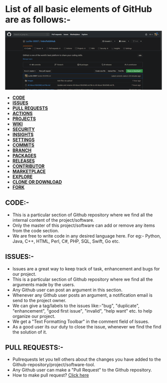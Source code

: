 # List  of  all  basic  elements  of  GitHub  are  as  follows:-
![](Images/Screenshot%20(91).png)
- [**CODE**](https://github.com/Lucifer-00007/IntroToGitHub/blob/master/List%20Of%20Elements%20In%20GitHub.md#code-)
- [**ISSUES**](https://github.com/Lucifer-00007/IntroToGitHub/blob/master/List%20Of%20Elements%20In%20GitHub.md#issues-)
- [**PULL REQUESTS**](https://github.com/Lucifer-00007/IntroToGitHub/blob/master/List%20Of%20Elements%20In%20GitHub.md#pull-requests-)
- [**ACTIONS**]()
- [**PROJECTS**]()
- [**WIKI**]()
- [**SECURITY**]()
- [**INSIGHTS**]()
- [**SETTINGS**]()
- [**COMMITS**]()
- [**BRANCH**]()
- [**PACKAGES**]()
- [**RELEASES**]()
- [**CONTRIBUTOR**]()
- [**MARKETPLACE**]()
- [**EXPLORE**]()
- [**CLONE OR DOWNLOAD**]()
- [**FORK**]()


## CODE:-
- This is a particular section of Github repository where we find all the internal content of the project/software. 
- Only the master of this project/software can add or remove any items from the code section.
- We are free to write code in any desired language here. For eg:- Python, Java, C++, HTML, Perl, C#, PHP, SQL, Swift, Go etc.


## ISSUES:-
- Issues are a great way to keep track of task, enhancement and bugs for our project.  
- This is a particular section of Github repository where we find all the arguments made by the users.
- Any Github user can post an argument in this section.
- Whenever any Github user posts an argument, a notification email is send to the project owner.
- We can give a tag/labels to the issues like:-"bug", "duplicate", "enhancement", "good first issue", "invalid", "help want" etc. to help organize our project.
- We get a "Text Formatting Toolbar" in the comment field of Issues.           
- As a good user its our duty to close the issue, whenever we find the find the solution of it.


## PULL REQUESTS:-
- Pullrequests let you tell others about the changes you have added to the Github-repository/project/software-tool.
- Any Github user can make a "Pull Request" to the Github repository.
- How to make pull request?  [Click here](https://www.youtube.com/watch?v=e3bjQX9jIBk)











